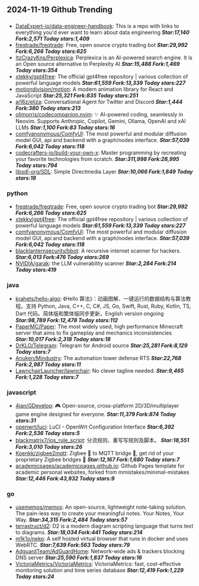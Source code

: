 ## 2024-11-19 Github Trending

### 
* [DataExpert-io/data-engineer-handbook](https://github.com/DataExpert-io/data-engineer-handbook): This is a repo with links to everything you'd ever want to learn about data engineering ***Star:17,140 Fork:2,571 Today stars:1,409***
* [freqtrade/freqtrade](https://github.com/freqtrade/freqtrade): Free, open source crypto trading bot ***Star:29,992 Fork:6,266 Today stars:625***
* [ItzCrazyKns/Perplexica](https://github.com/ItzCrazyKns/Perplexica): Perplexica is an AI-powered search engine. It is an Open source alternative to Perplexity AI ***Star:15,488 Fork:1,469 Today stars:354***
* [xtekky/gpt4free](https://github.com/xtekky/gpt4free): The official gpt4free repository | various collection of powerful language models ***Star:61,559 Fork:13,339 Today stars:227***
* [motiondivision/motion](https://github.com/motiondivision/motion): A modern animation library for React and JavaScript ***Star:25,321 Fork:835 Today stars:251***
* [ai16z/eliza](https://github.com/ai16z/eliza): Conversational Agent for Twitter and Discord ***Star:1,444 Fork:380 Today stars:213***
* [olimorris/codecompanion.nvim](https://github.com/olimorris/codecompanion.nvim): ✨ AI-powered coding, seamlessly in Neovim. Supports Anthropic, Copilot, Gemini, Ollama, OpenAI and xAI LLMs ***Star:1,100 Fork:83 Today stars:16***
* [comfyanonymous/ComfyUI](https://github.com/comfyanonymous/ComfyUI): The most powerful and modular diffusion model GUI, api and backend with a graph/nodes interface. ***Star:57,039 Fork:6,042 Today stars:118***
* [codecrafters-io/build-your-own-x](https://github.com/codecrafters-io/build-your-own-x): Master programming by recreating your favorite technologies from scratch. ***Star:311,998 Fork:28,995 Today stars:794***
* [libsdl-org/SDL](https://github.com/libsdl-org/SDL): Simple Directmedia Layer ***Star:10,066 Fork:1,849 Today stars:18***

### python
* [freqtrade/freqtrade](https://github.com/freqtrade/freqtrade): Free, open source crypto trading bot ***Star:29,992 Fork:6,266 Today stars:625***
* [xtekky/gpt4free](https://github.com/xtekky/gpt4free): The official gpt4free repository | various collection of powerful language models ***Star:61,559 Fork:13,339 Today stars:227***
* [comfyanonymous/ComfyUI](https://github.com/comfyanonymous/ComfyUI): The most powerful and modular diffusion model GUI, api and backend with a graph/nodes interface. ***Star:57,039 Fork:6,042 Today stars:118***
* [blacklanternsecurity/bbot](https://github.com/blacklanternsecurity/bbot): A recursive internet scanner for hackers. ***Star:6,013 Fork:476 Today stars:269***
* [NVIDIA/garak](https://github.com/NVIDIA/garak): the LLM vulnerability scanner ***Star:2,284 Fork:214 Today stars:419***

### java
* [krahets/hello-algo](https://github.com/krahets/hello-algo): 《Hello 算法》：动画图解、一键运行的数据结构与算法教程。支持 Python, Java, C++, C, C#, JS, Go, Swift, Rust, Ruby, Kotlin, TS, Dart 代码。简体版和繁体版同步更新，English version ongoing ***Star:98,789 Fork:12,478 Today stars:112***
* [PaperMC/Paper](https://github.com/PaperMC/Paper): The most widely used, high performance Minecraft server that aims to fix gameplay and mechanics inconsistencies ***Star:10,017 Fork:2,318 Today stars:18***
* [DrKLO/Telegram](https://github.com/DrKLO/Telegram): Telegram for Android source ***Star:25,281 Fork:8,129 Today stars:7***
* [Anuken/Mindustry](https://github.com/Anuken/Mindustry): The automation tower defense RTS ***Star:22,768 Fork:2,987 Today stars:11***
* [LawnchairLauncher/lawnchair](https://github.com/LawnchairLauncher/lawnchair): No clever tagline needed. ***Star:9,465 Fork:1,228 Today stars:7***

### javascript
* [4ian/GDevelop](https://github.com/4ian/GDevelop): 🎮 Open-source, cross-platform 2D/3D/multiplayer game engine designed for everyone. ***Star:11,379 Fork:874 Today stars:31***
* [openwrt/luci](https://github.com/openwrt/luci): LuCI - OpenWrt Configuration Interface ***Star:6,392 Fork:2,536 Today stars:5***
* [blackmatrix7/ios_rule_script](https://github.com/blackmatrix7/ios_rule_script): 分流规则、重写写规则及脚本。 ***Star:18,551 Fork:3,010 Today stars:26***
* [Koenkk/zigbee2mqtt](https://github.com/Koenkk/zigbee2mqtt): Zigbee 🐝 to MQTT bridge 🌉, get rid of your proprietary Zigbee bridges 🔨 ***Star:12,167 Fork:1,680 Today stars:7***
* [academicpages/academicpages.github.io](https://github.com/academicpages/academicpages.github.io): Github Pages template for academic personal websites, forked from mmistakes/minimal-mistakes ***Star:12,446 Fork:43,932 Today stars:9***

### go
* [usememos/memos](https://github.com/usememos/memos): An open-source, lightweight note-taking solution. The pain-less way to create your meaningful notes. Your Notes, Your Way. ***Star:34,315 Fork:2,484 Today stars:57***
* [terrastruct/d2](https://github.com/terrastruct/d2): D2 is a modern diagram scripting language that turns text to diagrams. ***Star:18,034 Fork:441 Today stars:214***
* [m1k1o/neko](https://github.com/m1k1o/neko): A self hosted virtual browser that runs in docker and uses WebRTC. ***Star:7,639 Fork:563 Today stars:79***
* [AdguardTeam/AdGuardHome](https://github.com/AdguardTeam/AdGuardHome): Network-wide ads & trackers blocking DNS server ***Star:25,590 Fork:1,837 Today stars:16***
* [VictoriaMetrics/VictoriaMetrics](https://github.com/VictoriaMetrics/VictoriaMetrics): VictoriaMetrics: fast, cost-effective monitoring solution and time series database ***Star:12,419 Fork:1,229 Today stars:24***
